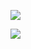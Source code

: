 ![](https://www.nta.go.jp/tmp/0a90e201-99fd-4f84-86b2-c6b8c07d9c00/images/faf58eac9803ea48805fb71f2bb427a93ffed0385d6fbbc25ffe3dbcba11c6cf.jpg)

![](https://www.nta.go.jp/tmp/0a90e201-99fd-4f84-86b2-c6b8c07d9c00/images/a75309ef986dde3dbd5492faa82eca7d0b007c4c9b46d04484e9be8f3620b0b2.jpg)